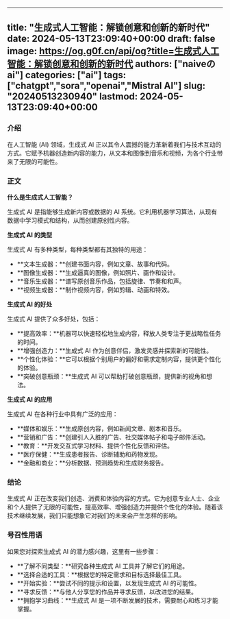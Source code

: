 
---
title: "生成式人工智能：解锁创意和创新的新时代"
date: 2024-05-13T23:09:40+00:00
draft: false
image: https://og.g0f.cn/api/og?title=生成式人工智能：解锁创意和创新的新时代
authors: ["naiveのai"]
categories: ["ai"]
tags: ["chatgpt","sora","openai","Mistral AI"]
slug: "20240513230940"
lastmod: 2024-05-13T23:09:40+00:00
---
### 介绍

在人工智能 (AI) 领域，生成式 AI 正以其令人震撼的能力革新着我们与技术互动的方式。它赋予机器创造新内容的能力，从文本和图像到音乐和视频，为各个行业带来了无限的可能性。

### 正文

**什么是生成式人工智能？**

生成式 AI 是指能够生成新内容或数据的 AI 系统。它利用机器学习算法，从现有数据中学习模式和结构，从而创建原创性内容。

**生成式 AI 的类型**

生成式 AI 有多种类型，每种类型都有其独特的用途：

* **文本生成器：**创建书面内容，例如文章、故事和代码。
* **图像生成器：**生成逼真的图像，例如照片、画作和设计。
* **音乐生成器：**谱写原创音乐作品，包括旋律、节奏和和声。
* **视频生成器：**制作视频内容，例如剪辑、动画和特效。

**生成式 AI 的好处**

生成式 AI 提供了众多好处，包括：

* **提高效率：**机器可以快速轻松地生成内容，释放人类专注于更战略性任务的时间。
* **增强创造力：**生成式 AI 作为创意伴侣，激发灵感并探索新的可能性。
* **个性化体验：**它可以根据个别用户的偏好和需求定制内容，提供更个性化的体验。
* **突破创意瓶颈：**生成式 AI 可以帮助打破创意瓶颈，提供新的视角和想法。

**生成式 AI 的应用**

生成式 AI 在各种行业中具有广泛的应用：

* **媒体和娱乐：**生成原创内容，例如新闻文章、剧本和音乐。
* **营销和广告：**创建引人入胜的广告、社交媒体帖子和电子邮件活动。
* **教育：**开发交互式学习材料、提供个性化反馈和评估。
* **医疗保健：**生成患者报告、诊断辅助和药物发现。
* **金融和商业：**分析数据、预测趋势和生成财务报告。

### 结论

生成式 AI 正在改变我们创造、消费和体验内容的方式。它为创意专业人士、企业和个人提供了无限的可能性，提高效率、增强创造力并提供个性化的体验。随着该技术继续发展，我们只能想象它对我们的未来会产生怎样的影响。

### 号召性用语

如果您对探索生成式 AI 的潜力感兴趣，这里有一些步骤：

* **了解不同类型：**研究各种生成式 AI 工具并了解它们的用途。
* **选择合适的工具：**根据您的特定需求和目标选择最佳工具。
* **开始实验：**尝试不同的提示和设置，以发现生成式 AI 的可能性。
* **寻求反馈：**与他人分享您的作品并寻求反馈，以改进您的结果。
* **拥抱学习曲线：**生成式 AI 是一项不断发展的技术，需要耐心和练习才能掌握。